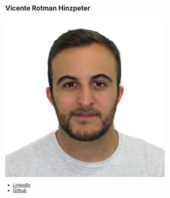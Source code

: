 Vicente Rotman Hinzpeter
------------

![](photos/vicente-rotman-hinzpeter.jpg)

* [LinkedIn](https://www.linkedin.com/in/vicente-rotman-h-0379233a)
* [Github](https://github.com/vrotmanh)
